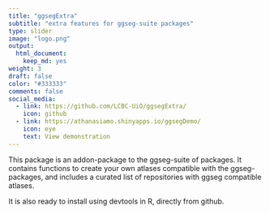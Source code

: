 ```yaml
---
title: "ggsegExtra"
subtitle: "extra features for ggseg-suite packages"
type: slider
image: "logo.png"
output:
  html_document:
    keep_md: yes
weight: 3
draft: false
color: "#333333"
comments: false
social_media:
  - link: https://github.com/LCBC-UiO/ggsegExtra/
    icon: github
  - link: https://athanasiamo.shinyapps.io/ggsegDemo/
    icon: eye
    text: View demonstration
---
```


This package is an addon-package to the ggseg-suite of packages.
It contains functions to create your own atlases compatible with the ggseg-packages, and includes a curated list of repositories with ggseg compatible atlases.

It is also ready to install using devtools in R, directly from github.
 